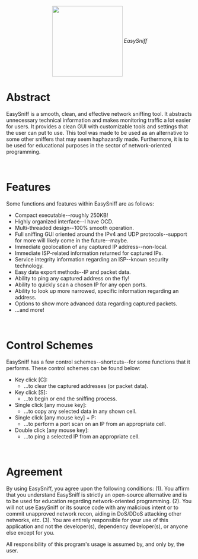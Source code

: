 <p align="center">
  <img src="https://github.com/defec1iv3/EasySniff/blob/master/icon.ico" width="190px" height="190px" align="center">
  <i>EasySniff</i>
</p>

# Abstract
EasySniff is a smooth, clean, and effective network sniffing tool. It abstracts unnecessary technical information and makes monitoring traffic a lot easier for users. It provides a clean GUI with customizable tools and settings that the user can put to use. This tool was made to be used as an alternative to some other sniffers that may seem haphazardly made. Furthermore, it is to be used for educational purposes in the sector of network-oriented programming.

<br/>

# Features
Some functions and features within EasySniff are as follows:
  - Compact executable--roughly 250KB!
  - Highly organized interface--I have OCD.
  - Multi-threaded design--100% smooth operation.
  - Full sniffing GUI oriented around the IPv4 and UDP protocols--support for more will likely come in the future--maybe.
  - Immediate geolocation of any captured IP address--non-local.
  - Immediate ISP-related information returned for captured IPs.
  - Service integrity information regarding an ISP--known security technology.
  - Easy data export methods--IP and packet data.
  - Ability to ping any captured address on the fly!
  - Ability to quickly scan a chosen IP for any open ports.
  - Ability to look up more narrowed, specific information regarding an address.
  - Options to show more advanced data regarding captured packets.
  - ...and more!

<br/>

# Control Schemes
EasySniff has a few control schemes--shortcuts--for some functions that it performs. These control schemes can be found below:
  - Key click [C]:
    - ...to clear the captured addresses (or packet data).
  - Key click [S]:
    - ...to begin or end the sniffing process.
  - Single click [any mouse key]:
    - ...to copy any selected data in any shown cell.
  - Single click [any mouse key] + P:
    - ...to perform a port scan on an IP from an appropriate cell.
  - Double click [any mouse key]:
    - ...to ping a selected IP from an appropriate cell.
    
<br/>

# Agreement
By using EasySniff, you agree upon the following conditions: (1). You affirm that you understand EasySniff is strictly an open-source alternative and is to be used for education regarding network-oriented programming. (2). You will not use EasySniff or its source code with any malicious intent or to commit unapproved network recon, aiding in DoS/DDoS attacking other networks, etc. (3). You are entirely responsible for your use of this application and not the developer(s), dependency developer(s), or anyone else except for you.

All responsibility of this program's usage is assumed by, and only by, the user.
